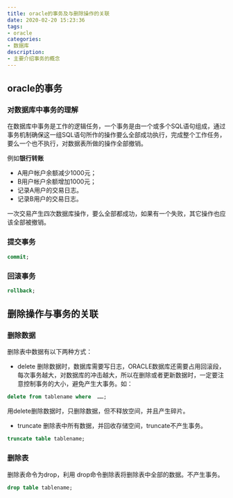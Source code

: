 ```yaml
---
title: oracle的事务及与删除操作的关联
date: 2020-02-20 15:23:36
tags:
- oracle
categories:
- 数据库
description:
- 主要介绍事务的概念
---
```


<!--more-->

## oracle的事务
### 对数据库中事务的理解
在数据库中事务是工作的逻辑任务，一个事务是由一个或多个SQL语句组成，通过事务机制确保这一组SQL语句所作的操作要么全部成功执行，完成整个工作任务，要么一个也不执行，对数据表所做的操作全部撤销。

例如**银行转账**
- A用户帐户余额减少1000元；
- B用户帐户余额增加1000元；
- 记录A用户的交易日志。
- 记录B用户的交易日志。

一次交易产生四次数据库操作，要么全部都成功，如果有一个失败，其它操作也应该全部被撤销。

### 提交事务
```sql
commit;
```

### 回滚事务
```sql
rollback;
```

## 删除操作与事务的关联
### 删除数据
删除表中数据有以下两种方式：

* delete
删除数据时，数据库需要写日志，ORACLE数据库还需要占用回滚段，每次事务越大，对数据库的冲击越大，所以在删除或者更新数据时，一定要注意控制事务的大小，避免产生大事务。如：
```sql
delete from tablename where  ……;
```
用delete删除数据时，只删除数据，但不释放空间，并且产生碎片。

* truncate
删除表中所有数据，并回收存储空间，truncate不产生事务。
```sql
truncate table tablename;
```

### 删除表
删除表命令为drop，利用 drop命令删除表将删除表中全部的数据。不产生事务。
```sql
drop table tablename;
```
